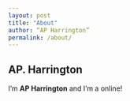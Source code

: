 ```yaml
---
layout: post
title: "About"
author: “AP Harrington”
permalink: /about/
---
```


## AP. Harrington
I’m **AP Harrington** and I’m a online!